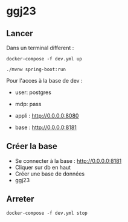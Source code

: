 # ggj23


## Lancer

Dans un terminal different :
```shell
docker-compose -f dev.yml up
```

```shell
./mvnw spring-boot:run
```

Pour l'acces à la base de dev :
- user: postgres
- mdp: pass


- appli : http://0.0.0.0:8080
- base : http://0.0.0.0:8181


## Créer la base
- Se connecter à la base : http://0.0.0.0:8181
- Cliquer sur db en haut
- Créer une base de données
- ggj23

## Arreter
```shell
docker-compose -f dev.yml stop
```
